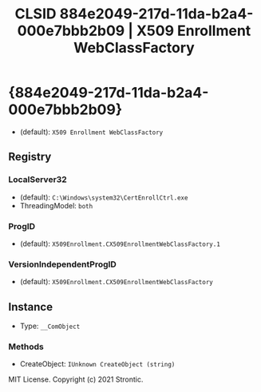﻿---
title: "CLSID 884e2049-217d-11da-b2a4-000e7bbb2b09 | X509 Enrollment WebClassFactory"
excerpt: What is COM-Object CLSID 884e2049-217d-11da-b2a4-000e7bbb2b09?
---

# {884e2049-217d-11da-b2a4-000e7bbb2b09}

* (default): `X509 Enrollment WebClassFactory`

## Registry


### LocalServer32

* (default): `C:\Windows\system32\CertEnrollCtrl.exe`
* ThreadingModel: `both`

### ProgID

* (default): `X509Enrollment.CX509EnrollmentWebClassFactory.1`

### VersionIndependentProgID

* (default): `X509Enrollment.CX509EnrollmentWebClassFactory`

## Instance

* Type: `__ComObject`

### Methods

* CreateObject: `IUnknown CreateObject (string)`

MIT License. Copyright (c) 2021 Strontic.



